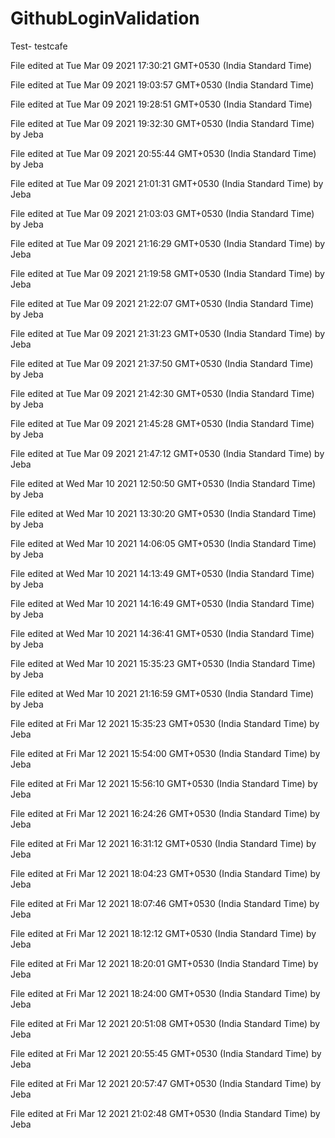 # GithubLoginValidation 
Test- testcafe

File edited at Tue Mar 09 2021 17:30:21 GMT+0530 (India Standard Time)
 
File edited at Tue Mar 09 2021 19:03:57 GMT+0530 (India Standard Time)
 
File edited at Tue Mar 09 2021 19:28:51 GMT+0530 (India Standard Time)
 
File edited at Tue Mar 09 2021 19:32:30 GMT+0530 (India Standard Time) by Jeba
 
File edited at Tue Mar 09 2021 20:55:44 GMT+0530 (India Standard Time) by Jeba
 
File edited at Tue Mar 09 2021 21:01:31 GMT+0530 (India Standard Time) by Jeba
 
File edited at Tue Mar 09 2021 21:03:03 GMT+0530 (India Standard Time) by Jeba
 
File edited at Tue Mar 09 2021 21:16:29 GMT+0530 (India Standard Time) by Jeba
 
File edited at Tue Mar 09 2021 21:19:58 GMT+0530 (India Standard Time) by Jeba
 
File edited at Tue Mar 09 2021 21:22:07 GMT+0530 (India Standard Time) by Jeba
 
File edited at Tue Mar 09 2021 21:31:23 GMT+0530 (India Standard Time) by Jeba
 
File edited at Tue Mar 09 2021 21:37:50 GMT+0530 (India Standard Time) by Jeba
 
File edited at Tue Mar 09 2021 21:42:30 GMT+0530 (India Standard Time) by Jeba
 
File edited at Tue Mar 09 2021 21:45:28 GMT+0530 (India Standard Time) by Jeba
 
File edited at Tue Mar 09 2021 21:47:12 GMT+0530 (India Standard Time) by Jeba
 
File edited at Wed Mar 10 2021 12:50:50 GMT+0530 (India Standard Time) by Jeba
 
File edited at Wed Mar 10 2021 13:30:20 GMT+0530 (India Standard Time) by Jeba
 
File edited at Wed Mar 10 2021 14:06:05 GMT+0530 (India Standard Time) by Jeba
 
File edited at Wed Mar 10 2021 14:13:49 GMT+0530 (India Standard Time) by Jeba
 
File edited at Wed Mar 10 2021 14:16:49 GMT+0530 (India Standard Time) by Jeba
 
File edited at Wed Mar 10 2021 14:36:41 GMT+0530 (India Standard Time) by Jeba
 
File edited at Wed Mar 10 2021 15:35:23 GMT+0530 (India Standard Time) by Jeba
 
File edited at Wed Mar 10 2021 21:16:59 GMT+0530 (India Standard Time) by Jeba
 
File edited at Fri Mar 12 2021 15:35:23 GMT+0530 (India Standard Time) by Jeba
 
File edited at Fri Mar 12 2021 15:54:00 GMT+0530 (India Standard Time) by Jeba
 
File edited at Fri Mar 12 2021 15:56:10 GMT+0530 (India Standard Time) by Jeba
 
File edited at Fri Mar 12 2021 16:24:26 GMT+0530 (India Standard Time) by Jeba
 
File edited at Fri Mar 12 2021 16:31:12 GMT+0530 (India Standard Time) by Jeba
 
File edited at Fri Mar 12 2021 18:04:23 GMT+0530 (India Standard Time) by Jeba
 
File edited at Fri Mar 12 2021 18:07:46 GMT+0530 (India Standard Time) by Jeba
 
File edited at Fri Mar 12 2021 18:12:12 GMT+0530 (India Standard Time) by Jeba
 
File edited at Fri Mar 12 2021 18:20:01 GMT+0530 (India Standard Time) by Jeba
 
File edited at Fri Mar 12 2021 18:24:00 GMT+0530 (India Standard Time) by Jeba
 
File edited at Fri Mar 12 2021 20:51:08 GMT+0530 (India Standard Time) by Jeba
 
File edited at Fri Mar 12 2021 20:55:45 GMT+0530 (India Standard Time) by Jeba
 
File edited at Fri Mar 12 2021 20:57:47 GMT+0530 (India Standard Time) by Jeba
 
File edited at Fri Mar 12 2021 21:02:48 GMT+0530 (India Standard Time) by Jeba
